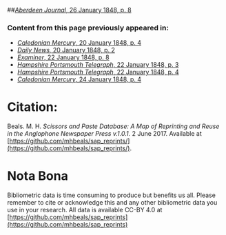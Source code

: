 ##[*Aberdeen Journal*, 26 January 1848, p. 8](https://mhbeals.github.io/sap_html/Aberdeen-Journal/Aberdeen-Journal-26-January-1848-p-8)

### Content from this page previously appeared in:
+ [*Caledonian Mercury*, 20 January 1848, p. 4](https://mhbeals.github.io/sap_html/Caledonian-Mercury/Caledonian-Mercury-20-January-1848-p-4)
+ [*Daily News*, 20 January 1848, p. 2](https://mhbeals.github.io/sap_html/Daily-News/Daily-News-20-January-1848-p-2)
+ [*Examiner*, 22 January 1848, p. 8](https://mhbeals.github.io/sap_html/Examiner/Examiner-22-January-1848-p-8)
+ [*Hampshire Portsmouth Telegraph*, 22 January 1848, p. 3](https://mhbeals.github.io/sap_html/Hampshire-Portsmouth-Telegraph/Hampshire-Portsmouth-Telegraph-22-January-1848-p-3)
+ [*Hampshire Portsmouth Telegraph*, 22 January 1848, p. 4](https://mhbeals.github.io/sap_html/Hampshire-Portsmouth-Telegraph/Hampshire-Portsmouth-Telegraph-22-January-1848-p-4)
+ [*Caledonian Mercury*, 24 January 1848, p. 4](https://mhbeals.github.io/sap_html/Caledonian-Mercury/Caledonian-Mercury-24-January-1848-p-4)
                    
# Citation: 

Beals. M. H. *Scissors and Paste Database: A Map of Reprinting and Reuse in the Anglophone Newspaper Press v.1.0.1.* 2 June 2017. Available at [https://github.com/mhbeals/sap_reprints/](https://github.com/mhbeals/sap_reprints/). 
                    
# Nota Bona

Bibliometric data is time consuming to produce but benefits us all. Please remember to cite or acknowledge this and any other bibliometric data you use in your research. All data is available CC-BY 4.0 at [https://github.com/mhbeals/sap_reprints](https://github.com/mhbeals/sap_reprints)